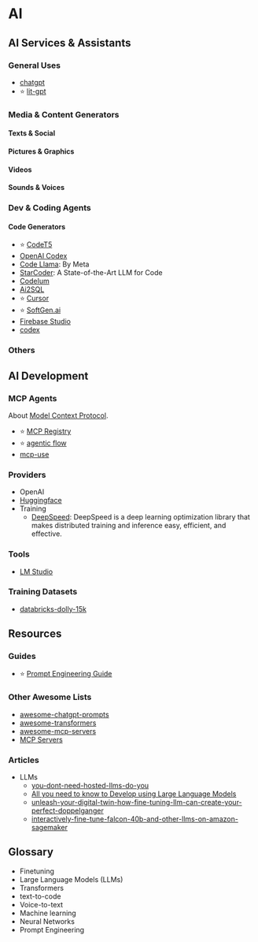# AI


<!-- ------------------------------------ -->
## AI Services & Assistants


### General Uses

* [chatgpt]()
* ⭐ [lit-gpt](https://github.com/Lightning-AI/lit-gpt/tree/main)
 


### Media & Content Generators

#### Texts & Social

#### Pictures & Graphics

#### Videos

#### Sounds & Voices



### Dev & Coding Agents

#### Code Generators

* ⭐ [CodeT5](https://github.com/salesforce/CodeT5/blob/main/CodeT5%2B/README.md)
* [OpenAI Codex](https://openai.com/blog/openai-codex)
* [Code Llama](https://ai.meta.com/blog/code-llama-large-language-model-coding/): By Meta
* [StarCoder](https://huggingface.co/blog/starcoder): A State-of-the-Art LLM for Code
* [CodeIum](https://codeium.com/?utm_source=sourceforge&utm_medium=list&utm_campaign=sourceforge1)
* [Ai2SQL](https://www.ai2sql.io/)
* ⭐ [Cursor](https://cursor.com)
* ⭐ [SoftGen.ai](https://softgen.ai/dashboard)
* [Firebase Studio](https://firebase.studio/)
* [codex](https://github.com/openai/codex)


### Others



<!-- ------------------------------------ -->
## AI Development

### MCP Agents

About [Model Context Protocol](https://modelcontextprotocol.io/).

* ⭐ [MCP Registry](https://github.com/mcp)
* ⭐ [agentic flow](https://agenticflow.ai/app/explore)
* [mcp-use](https://mcp-use.com/)

### Providers

* OpenAI
* [Huggingface](https://huggingface.co/)
* Training
   * [DeepSpeed](https://github.com/microsoft/DeepSpeed): DeepSpeed is a deep learning optimization library that makes distributed training and inference easy, efficient, and effective.

### Tools

* [LM Studio](https://lmstudio.ai/download)

### Training Datasets

* [databricks-dolly-15k](https://huggingface.co/datasets/databricks/databricks-dolly-15k)



<!-- ------------------------------------ -->
## Resources


### Guides

- ⭐ [Prompt Engineering Guide](https://www.promptingguide.ai/)



### Other Awesome Lists

* [awesome-chatgpt-prompts](https://github.com/f/awesome-chatgpt-prompts)
* [awesome-transformers](https://github.com/huggingface/transformers/blob/main/awesome-transformers.md#L0-L1)
* [awesome-mcp-servers](https://github.com/appcypher/awesome-mcp-servers)
* [MCP Servers](https://github.com/modelcontextprotocol/servers)



### Articles

- LLMs
  - [you-dont-need-hosted-llms-do-you](https://betterprogramming.pub/you-dont-need-hosted-llms-do-you-1160b2520526)
  - [All you need to know to Develop using Large Language Models](https://towardsdatascience.com/all-you-need-to-know-to-develop-using-large-language-models-5c45708156bc)
  - [unleash-your-digital-twin-how-fine-tuning-llm-can-create-your-perfect-doppelganger](https://betterprogramming.pub/unleash-your-digital-twin-how-fine-tuning-llm-can-create-your-perfect-doppelganger-b5913e7dda2e)
  - [interactively-fine-tune-falcon-40b-and-other-llms-on-amazon-sagemaker](https://aws.amazon.com/ru/blogs/machine-learning/interactively-fine-tune-falcon-40b-and-other-llms-on-amazon-sagemaker-studio-notebooks-using-qlora/)


<!-- ------------------------------------ -->
## Glossary

* Finetuning
* Large Language Models (LLMs)
* Transformers
* text-to-code
* Voice-to-text
* Machine learning
* Neural Networks
* Prompt Engineering


